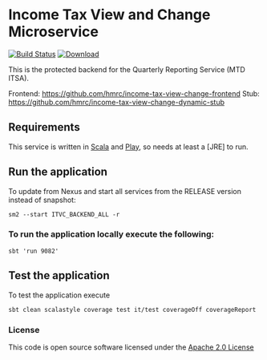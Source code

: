 # Income Tax View and Change Microservice

[![Build Status](https://travis-ci.org/hmrc/income-tax-view-change.svg)](https://travis-ci.org/hmrc/income-tax-view-change) [ ![Download](https://api.bintray.com/packages/hmrc/releases/income-tax-view-change/images/download.svg) ](https://bintray.com/hmrc/releases/income-tax-view-change/_latestVersion)

This is the protected backend for the Quarterly Reporting Service (MTD ITSA). 

Frontend: https://github.com/hmrc/income-tax-view-change-frontend
Stub: https://github.com/hmrc/income-tax-view-change-dynamic-stub


Requirements
------------

This service is written in [Scala](http://www.scala-lang.org/) and [Play](http://playframework.com/), so needs at least a [JRE] to run.


## Run the application


To update from Nexus and start all services from the RELEASE version instead of snapshot:

```
sm2 --start ITVC_BACKEND_ALL -r
```


### To run the application locally execute the following:

```
sbt 'run 9082'
```



## Test the application

To test the application execute

```
sbt clean scalastyle coverage test it/test coverageOff coverageReport
```



### License

This code is open source software licensed under the [Apache 2.0 License]("http://www.apache.org/licenses/LICENSE-2.0.html")

